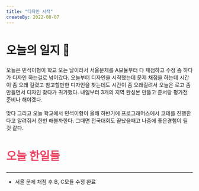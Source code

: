 ```yaml
---
title: "디자인 시작"
createBy: 2022-08-07
---
```



##  <h2 style="font-size: 30px">오늘의 일지 🎪</h2>
오늘은 민석이형이 학교 오는 날이라서 서울문제를 A모듈부터 다 채점하고 수정 좀 하다가 디자인 하는걸로 넘어갔다. 오늘부터 디자인을 시작했는데 문제 채점을 하는데 시간이 좀 오래 걸렸고 참고할만한 디자인을 찾는데도 시간이 좀 오래걸려서 오늘은 로고 좀 만들면서 디자인 찾다가 귀가했다. 내일부터 3개의 지역 완성본 만들고 준서랑 평가전 준비나 해야겠다.
<br>
<br>
맞다 그리고 오늘 학교에서 민석이형이 올해 하반기에 프로그래머스에서 코테를 진행한다고 알려줘서 한번 해볼까한다. 그때면 전국대회도 끝났을때고 나중에 좋은경험이 될 것 같다.


## <h2 style="color: #ee4867; font-size: 30px">오늘 한일들</h2>
---
- 서울 문제 채점 후 B, C모듈 수정 완료


